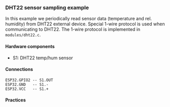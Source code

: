 ### DHT22 sensor sampling example

In this example we periodically read sensor data (temperature and rel. humidity)
from DHT22 external device.
Special 1-wire protocol is used when communicating to DHT22.
The 1-wire protocol is implemented in `modules/dht22.c`.

#### Hardware components

* S1: DHT22 temp/hum sensor

#### Connections

```
ESP32.GPIO2 -- S1.OUT
ESP32.GND   -- S1.-
ESP32.VCC   -- S1.+
```

#### Practices


